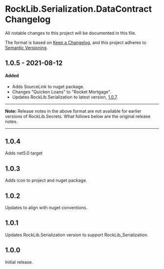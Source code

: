# RockLib.Serialization.DataContract Changelog

All notable changes to this project will be documented in this file.

The format is based on [Keep a Changelog](https://keepachangelog.com/en/1.0.0/),
and this project adheres to [Semantic Versioning](https://semver.org/spec/v2.0.0.html).

## 1.0.5 - 2021-08-12

#### Added

- Adds SourceLink to nuget package.
- Changes "Quicken Loans" to "Rocket Mortgage".
- Updates RockLib.Serialization to latest version, [1.0.7](https://github.com/RockLib/RockLib.Serialization/blob/main/RockLib.Serialization/CHANGELOG.md#107---2021-08-12).

----

**Note:** Release notes in the above format are not available for earlier versions of
RockLib.Secrets. What follows below are the original release notes.

----

## 1.0.4

Adds net5.0 target

## 1.0.3

Adds icon to project and nuget package.

## 1.0.2

Updates to align with nuget conventions.

## 1.0.1

Updates RockLib.Serialization version to support RockLib_Serialization.

## 1.0.0

Initial release.
